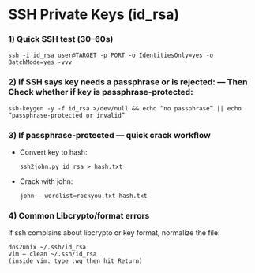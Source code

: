 # SSH Private Keys (id_rsa)

### 1) Quick SSH test (30–60s)

    ssh -i id_rsa user@TARGET -p PORT -o IdentitiesOnly=yes -o BatchMode=yes -vvv

### 2) If SSH says key needs a passphrase or is rejected: — Then Check whether if key is passphrase-protected:

    ssh-keygen -y -f id_rsa >/dev/null && echo “no passphrase” || echo “passphrase-protected or invalid”

### 3) If passphrase-protected — quick crack workflow

- Convert key to hash:

      ssh2john.py id_rsa > hash.txt

- Crack with john:

      john — wordlist=rockyou.txt hash.txt

### 4) Common Libcrypto/format errors

If ssh complains about libcrypto or key format, normalize the file:

    dos2unix ~/.ssh/id_rsa
    vim — clean ~/.ssh/id_rsa
    (inside vim: type :wq then hit Return)
